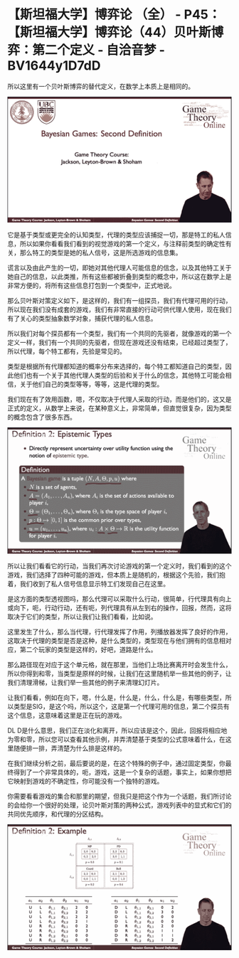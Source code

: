 # 【斯坦福大学】博弈论 （全） - P45：【斯坦福大学】博弈论（44）贝叶斯博弈：第二个定义 - 自洽音梦 - BV1644y1D7dD

所以这里有一个贝叶斯博弈的替代定义，在数学上本质上是相同的。

![](img/201de02808b0aeb297f238b6b7b33189_1.png)

它是基于类型或更完全的认知类型，代理的类型应该捕捉一切，那是特工的私人信息，所以如果你看看我们看到的视觉游戏的第一个定义，与注释前类型的确定性有关，那么特工的类型是她的私人信号，这是所选游戏的信息集。

谎言以及由此产生的一切，即她对其他代理人可能信息的信念，以及其他特工关于她自己的信息，以此类推，所有这些都被折叠到类型的概念中，所以这在数学上是非常方便的，将所有这些信息打包到一个类型中，正式地说。

那么贝叶斯对策定义如下，是这样的，我们有一组探员，我们有代理可用的行动，所以现在我们没有成套的游戏，我们有非常直接的行动可供代理人使用，现在我们有了关心的类型抽象数学对象，捕获代理的私人信息。

所以我们对每个探员都有一个类型，我们有一个共同的先驱者，就像游戏的第一个定义一样，我们有一个共同的先驱者，但现在游戏还没有结束，已经超过类型了，所以代理，每个特工都有，先验是常见的。

类型是根据所有代理都知道的概率分布来选择的，每个特工都知道自己的类型，因此他们也有一个关于其他代理人类型的后验和关于什么的信念，其他特工可能会相信，关于他们自己的类型等等，等等，这是代理的类型。

我们现在有了效用函数，嗯，不仅取决于代理人采取的行动，而是他们的，这又是正式的定义，从数学上来说，在某种意义上，非常简单，但直觉很复杂，因为类型的概念包含了很多东西。



![](img/201de02808b0aeb297f238b6b7b33189_3.png)

所以让我们看看它的行动，当我们再次讨论游戏的第一个定义时，我们看到的这个游戏，我们选择了四种可能的游戏，但本质上是随机的，根据这个先验，我们抱着，我们收到了私人信号信息显示特工们发现自己在这里。

是这方面的类型透视图吗，那么代理可以采取什么行动，很简单，行代理具有向上或向下，呃，行动行动，还有呃，列代理具有从左到右的操作，回报，然而，这将取决于它们的类型，所以让我们让我们看看，比如说。

这里发生了什么，那么当代理，行代理发挥了作用，列播放器发挥了良好的作用，这取决于代理的类型是否是这种，是什么类型的，类型现在与他们拥有的信息相对应，第二个玩家的类型是这样的，好吧，道路是什么。

那么路径现在对应于这个单元格，就在那里，当他们上场比赛离开时会发生什么，所以你得到和零，当类型是原样的时候，让我们在这里随机举一些其他的例子，让我们清理滑梯，让我们举一些其他的例子来清理幻灯片。

让我们看看，例如在向下，嗯，什么是，什么是，什么，什么是，有哪些类型，所以类型是SIG，是这个吗，所以这个，这是第一个代理可用的信息，第二个探员有这个信息，这意味着这里是正在玩的游戏。

DL D是什么意思，我们正在淡化和离开，所以应该是这个，因此，回报将相应地为零和零，所以您可以查看其他示例，并弄清楚基于类型的公式意味着什么，在这里随便排一排，弄清楚为什么排是这样的。

在我们继续分析之前，最后要说的是，在这个特殊的例子中，通过固定类型，你最终得到了一个非常具体的，呃，游戏，这是一个复杂的话题，事实上，如果你想把它映射到游戏的不确定性，你可能没有一个独特的游戏。

你需要看看游戏的集合和那里的期望，但我只是把这个作为一个话题，我们所讨论的会给你一个很好的处理，论贝叶斯对策的两种公式，游戏列表中的显式和它们的共同优先顺序，和代理的分区结构。



![](img/201de02808b0aeb297f238b6b7b33189_5.png)